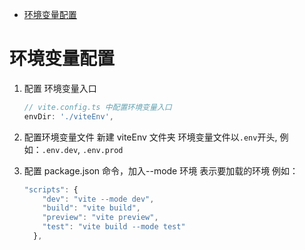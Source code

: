 - [环境变量配置](#环境变量配置)

# 环境变量配置

1. 配置 环境变量入口

   ```js
   // vite.config.ts 中配置环境变量入口
   envDir: './viteEnv',
   ```

2. 配置环境变量文件
   新建 viteEnv 文件夹
   环境变量文件以`.env`开头, 例如：`.env.dev`, `.env.prod`

3. 配置 package.json 命令，加入--mode 环境 表示要加载的环境
   例如：

   ```js
   "scripts": {
       "dev": "vite --mode dev",
       "build": "vite build",
       "preview": "vite preview",
       "test": "vite build --mode test"
     },

   ```

